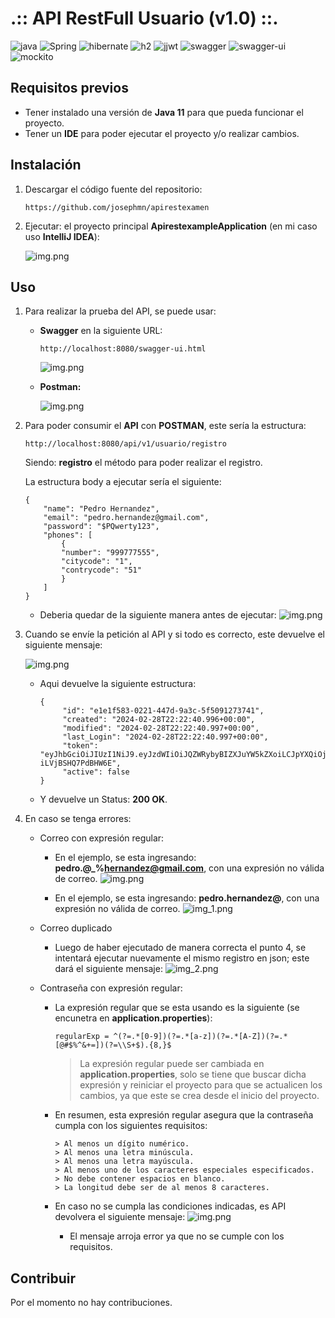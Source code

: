 # .:: API RestFull Usuario (v1.0) ::.

![java](https://img.shields.io/badge/Java-11-blue)
![Spring](https://img.shields.io/badge/SpringBoot-2.3.3-brightgreen)
![hibernate](https://img.shields.io/badge/hibernate-6.0.12-brightgreen)
![h2](https://img.shields.io/badge/h2-1.4.200-brightgreen)
![jjwt](https://img.shields.io/badge/jjwt-0.11.3-brightgreen)
![swagger](https://img.shields.io/badge/Swagger2-2.9.2-brightgreen)
![swagger-ui](https://img.shields.io/badge/swagger_ui-2.9.2-brightgreen)
![mockito](https://img.shields.io/badge/Mockito-3.12.4-brightgreen)

## Requisitos previos

* Tener instalado una versión de **Java 11** para que pueda funcionar el proyecto.
* Tener un **IDE** para poder ejecutar el proyecto y/o realizar cambios.

## Instalación

1. Descargar el código fuente del repositorio:
   ```
   https://github.com/josephmn/apirestexamen
   ```

2. Ejecutar: el proyecto principal **ApirestexampleApplication** (en mi caso uso **IntelliJ IDEA**):

   ![img.png](src/main/resources/static/img.png)

## Uso
1. Para realizar la prueba del API, se puede usar:

   * **Swagger** en la siguiente URL:
      ```
      http://localhost:8080/swagger-ui.html
      ```
     ![img.png](src/main/resources/static/img2.png)     

   * **Postman:**
   
        ![img.png](src/main/resources/static/img3.png)


2. Para poder consumir el **API** con **POSTMAN**, este sería la estructura:

    ```
    http://localhost:8080/api/v1/usuario/registro
    ```
    Siendo: **registro** el método para poder realizar el registro.

    La estructura body a ejecutar sería el siguiente:
    ```
    {
        "name": "Pedro Hernandez",
        "email": "pedro.hernandez@gmail.com",
        "password": "$PQwerty123",
        "phones": [
            {
            "number": "999777555",
            "citycode": "1",
            "contrycode": "51"
            }
        ]
    }
    ```
    * Deberia quedar de la siguiente manera antes de ejecutar: 
    ![img.png](src/main/resources/static/img4.png)


3. Cuando se envíe la petición al API y si todo es correcto, este devuelve el siguiente mensaje:

    ![img.png](src/main/resources/static/img5.png)

    * Aqui devuelve la siguiente estructura:
      ```
      {
           "id": "e1e1f583-0221-447d-9a3c-5f5091273741",
           "created": "2024-02-28T22:22:40.996+00:00",
           "modified": "2024-02-28T22:22:40.997+00:00",
           "last_Login": "2024-02-28T22:22:40.997+00:00",
           "token": "eyJhbGciOiJIUzI1NiJ9.eyJzdWIiOiJQZWRybyBIZXJuYW5kZXoiLCJpYXQiOjE3MDkxNTg5NjEsImV4cCI6MTcwOTE1OTAyMX0.qEqURE2lll2KUpRfZnAbB7j7lE-iLVjBSHQ7PdBHW6E",
           "active": false
      }
      ```
    * Y devuelve un Status: **200 OK**.


4. En caso se tenga errores:

    * Correo con expresión regular:
      
        * En el ejemplo, se esta ingresando: **pedro.@_%hernandez@gmail.com**, con una expresión no válida de correo.
        ![img.png](src/main/resources/static/img6.png)
        
        * En el ejemplo, se esta ingresando: **pedro.hernandez@**, con una expresión no válida de correo.
        ![img_1.png](src/main/resources/static/img7.png)
    
    * Correo duplicado
   
        * Luego de haber ejecutado de manera correcta el punto 4, se intentará ejecutar nuevamente el mismo registro en json; este dará el siguiente mensaje:
        ![img_2.png](src/main/resources/static/img8.png)
        
    * Contraseña con expresión regular:
        
        * La expresión regular que se esta usando es la siguiente (se encunetra en **application.properties**):
          ```
          regularExp = ^(?=.*[0-9])(?=.*[a-z])(?=.*[A-Z])(?=.*[@#$%^&+=])(?=\\S+$).{8,}$
          ```
          > La expresión regular puede ser cambiada en **application.properties**, solo se tiene que buscar dicha expresión y reiniciar el proyecto para que se actualicen los cambios, ya que este se crea desde el inicio del proyecto.
                    
        * En resumen, esta expresión regular asegura que la contraseña cumpla con los siguientes requisitos:

              > Al menos un dígito numérico.
              > Al menos una letra minúscula.
              > Al menos una letra mayúscula.
              > Al menos uno de los caracteres especiales especificados.
              > No debe contener espacios en blanco.
              > La longitud debe ser de al menos 8 caracteres.
            
        * En caso no se cumpla las condiciones indicadas, es API devolvera el siguiente mensaje:
            ![img.png](img.png)
            
            * El mensaje arroja error ya que no se cumple con los requisitos.

## Contribuir

Por el momento no hay contribuciones.
